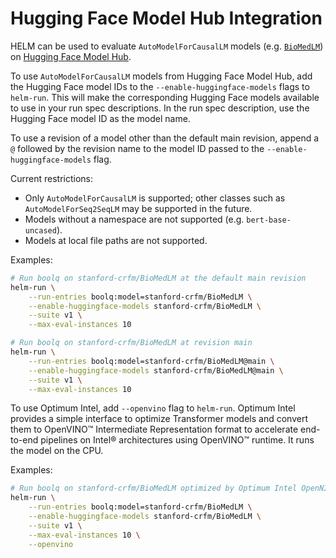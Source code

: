 # Hugging Face Model Hub Integration

HELM can be used to evaluate `AutoModelForCausalLM` models (e.g. [`BioMedLM`](https://huggingface.co/stanford-crfm/BioMedLM)) on [Hugging Face Model Hub](https://huggingface.co/models).

To use `AutoModelForCausalLM` models from Hugging Face Model Hub, add the Hugging Face model IDs to the `--enable-huggingface-models` flags to `helm-run`. This will make the corresponding Hugging Face models available to use in your run spec descriptions. In the run spec description, use the Hugging Face model ID as the model name.

To use a revision of a model other than the default main revision, append a `@` followed by the revision name to the model ID passed to the `--enable-huggingface-models` flag.

Current restrictions:

- Only `AutoModelForCausalLM` is supported; other classes such as `AutoModelForSeq2SeqLM` may be supported in the future.
- Models without a namespace are not supported (e.g. `bert-base-uncased`).
- Models at local file paths are not supported.

Examples:

```bash
# Run boolq on stanford-crfm/BioMedLM at the default main revision
helm-run \
    --run-entries boolq:model=stanford-crfm/BioMedLM \
    --enable-huggingface-models stanford-crfm/BioMedLM \
    --suite v1 \
    --max-eval-instances 10

# Run boolq on stanford-crfm/BioMedLM at revision main
helm-run \
    --run-entries boolq:model=stanford-crfm/BioMedLM@main \
    --enable-huggingface-models stanford-crfm/BioMedLM@main \
    --suite v1 \
    --max-eval-instances 10
```

To use Optimum Intel, add `--openvino` flag to `helm-run`. Optimum Intel provides a simple interface to optimize Transformer models and convert them to OpenVINO™ Intermediate Representation format to accelerate end-to-end pipelines on Intel® architectures using OpenVINO™ runtime. It runs the model on the CPU.

Examples:

```bash
# Run boolq on stanford-crfm/BioMedLM optimized by Optimum Intel OpenNIVO
helm-run \
    --run-entries boolq:model=stanford-crfm/BioMedLM \
    --enable-huggingface-models stanford-crfm/BioMedLM \
    --suite v1 \
    --max-eval-instances 10 \
    --openvino 
```
